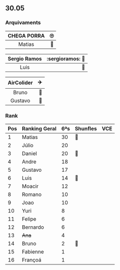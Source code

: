 
## 30.05

### Arquivaments

| CHEGA PORRA     |:roll_eyes:  |  
|:--------:|---:|                            
| Matias               |:medal_sports:|

| Sergio Ramos     |:sergioramos: :hospital:   |  
|:--------:|---:|                            
| Luis |:medal_sports:|

|AirColider  |:airplane:|  
|:--------:     |---:| 
|  Bruno | :medal_sports:  |
|  Gustavo| :medal_sports:  |

### Rank

| Pos | Ranking Geral | 6ªs | Shunfles                              | VCE         |
|-----|---------------|-----|---------------------------------------|-------------|
| 1   | Matias        | 30  |:basketball:                           |             |
| 2   | Júlio         | 20  |                                       |             |
| 3   | Daniel        | 20  |:basketball:                           |             |
| 4   | Andre         | 18  |                                       |             |
| 5   | Gustavo       | 17  |                                       |             |
| 6   | Luis          | 14  | :basketball:                          |             |
| 7   | Moacir        | 12  |                                       |             |
| 8   | Romano        | 10  |                                       |             |
| 9   | Joao          | 10  |                                       |             |
| 10  | Yuri          | 8   |                                       |             |
| 11  | Felipe        | 6   |                                       |             |
| 12  | Bernardo      | 6   |                                       |             |
| 13  | ~~Ana~~       | 4   |                                       |             |
| 14  | Bruno         | 2   |:basketball:                           |             |
| 15  | Fabienne      | 1   |                                       |             |
| 16  | Françoá       | 1   |                                       |             | 